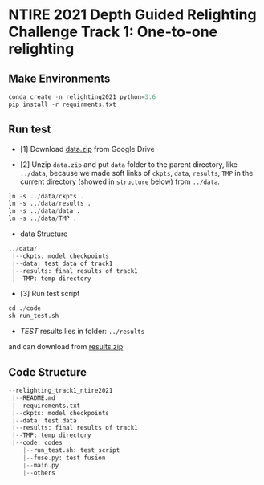 # NTIRE 2021 Depth Guided Relighting Challenge Track 1: One-to-one relighting

## Make Environments
```python
conda create -n relighting2021 python=3.6
pip install -r requirments.txt
```

## Run test

- [1] Download [data.zip](https://drive.google.com/file/d/1oFCsGBcs-a3yIAr6BiA2mcXTTl2D5xAB/view?usp=sharing) from Google Drive



- [2] Unzip `data.zip` and put `data` folder to the parent directory, like `../data`, because we made soft links of `ckpts`, `data`, `results`, `TMP` in the current directory (showed in `structure` below) from `../data`.

```python
ln -s ../data/ckpts .
ln -s ../data/results .
ln -s ../data/data .
ln -s ../data/TMP .
```
- data Structure
```python
../data/
 |--ckpts: model checkpoints
 |--data: test data of track1
 |--results: final results of track1
 |--TMP: temp directory
```

- [3] Run test script
```python
cd ./code
sh run_test.sh
```

- *TEST* results lies in folder: `../results`

and can download from [results.zip](https://drive.google.com/file/d/1Q2H95cTqtCKxi7L1SmA3NTTYjqP5tEgr/view?usp=sharing)

## Code Structure
```python
--relighting_track1_ntire2021
 |--README.md 
 |--requirements.txt
 |--ckpts: model checkpoints
 |--data: test data
 |--results: final results of track1
 |--TMP: temp directory
 |--code: codes
    |--run_test.sh: test script
    |--fuse.py: test fusion
    |--main.py
    |--others
```

